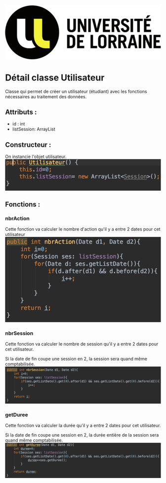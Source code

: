 ![](images/logo-Univ.png)
# Détail classe Utilisateur

Classe qui permet de créer un utilisateur (étudiant) avec les fonctions nécessaires au traitement des données.

## Attributs :   

* id : int
* listSession: ArrayList<Session>

## Constructeur :
On instancie l'objet utilisateur.
![](images/constructeur-util.png)

## Fonctions : 

### nbrAction
Cette fonction va calculer le nombre d'action qu'il y a entre 2 dates pour cet utilisateur
![](images/fct-nbr-action-util.png)

### nbrSession
Cette fonction va calculer le nombre de session qu'il y a entre 2 dates pour cet utilisateur.

Si la date de fin coupe une session en 2, la session sera quand même comptabilisée.
![](images/fct-nbrsession-util.png)

### getDuree
Cette fonction va calculer la durée qu'il y a entre 2 dates pour cet utilisateur.

Si la date de fin coupe une session en 2, la durée entière de la session sera quand même comptabilisée.
![](images/fct-duree-util.png)

